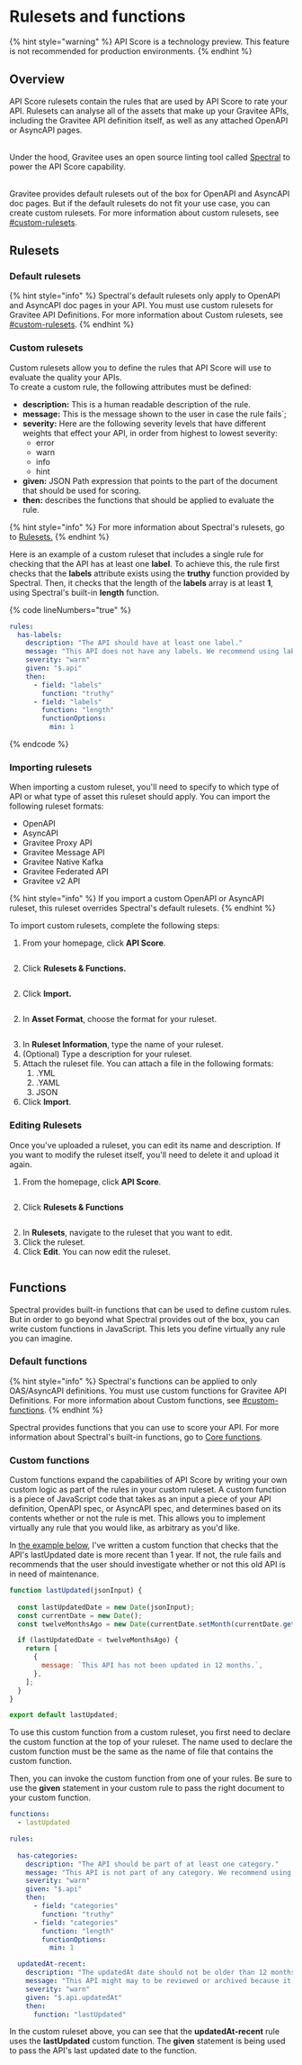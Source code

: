 # Rulesets and functions

{% hint style="warning" %}
API Score is a technology preview. This feature is not recommended for production environments.&#x20;
{% endhint %}

## Overview

API Score rulesets contain the rules that are used by API Score to rate your API. Rulesets can analyse all of the assets that make up your Gravitee APIs, including the Gravitee API definition itself, as well as any attached OpenAPI or AsyncAPI pages.

\
Under the hood, Gravitee uses an open source linting tool called [Spectral](https://github.com/stoplightio/spectral) to power the API Score capability.

\
Gravitee provides default rulesets out of the box for OpenAPI and AsyncAPI doc pages. But if the default rulesets do not fit your use case, you can create custom rulesets. For more information about custom rulesets, see [#custom-rulesets](rulesets-and-functions.md#custom-rulesets "mention").

## Rulesets

### Default rulesets

{% hint style="info" %}
Spectral's default rulesets only apply to OpenAPI and AsyncAPI doc pages in your API. You must use custom rulesets for Gravitee API Definitions. For more information about Custom rulesets, see [#custom-rulesets](rulesets-and-functions.md#custom-rulesets "mention").
{% endhint %}

### Custom rulesets

Custom rulesets allow you to define the rules that API Score will use to evaluate the quality your APIs.\
To create a custom rule, the following attributes must be defined:

* **description:** This is a human readable description of the rule.
* **message:** This is the message shown to the user in case the rule fails\`;&#x20;
* **severity:** Here are the following severity levels that have different weights that effect your API, in order from highest to lowest severity:
  * error
  * warn
  * info
  * hint
* **given:** JSON Path expression that points to the part of the document that should be used for scoring.
* **then:** describes the functions that should be applied to evaluate the rule.&#x20;

{% hint style="info" %}
For more information about Spectral's rulesets, go to [Rulesets.](https://docs.stoplight.io/docs/spectral/e5b9616d6d50c-rulesets)
{% endhint %}

Here is an example of a custom ruleset that includes a single rule for checking that the API has at least one **label**. To achieve this, the rule first checks that the **labels** attribute exists using the **truthy** function provided by Spectral. Then, it checks that the length of the **labels** array is at least **1**, using Spectral's built-in **length** function.&#x20;

{% code lineNumbers="true" %}
```yaml
rules:
  has-labels:
    description: "The API should have at least one label."
    message: "This API does not have any labels. We recommend using labels to better document your APIs."
    severity: "warn"
    given: "$.api"
    then:
      - field: "labels"
        function: "truthy"
      - field: "labels"
        function: "length"
        functionOptions:
          min: 1
```
{% endcode %}

### Importing rulesets

When importing a custom ruleset, you'll need to specify to which type of API or what type of asset this ruleset should apply. You can import the following ruleset formats:&#x20;

* OpenAPI
* AsyncAPI
* Gravitee Proxy API
* Gravitee Message API
* Gravitee Native Kafka
* Gravitee Federated API
* Gravitee v2 API

{% hint style="info" %}
If you import a custom OpenAPI or AsyncAPI ruleset, this ruleset overrides Spectral's default rulesets.
{% endhint %}

To import custom rulesets, complete the following steps:

1. From your homepage, click **API Score**.

<figure><img src="../.gitbook/assets/image (211).png" alt=""><figcaption></figcaption></figure>

2. Click **Rulesets & Functions.**

<figure><img src="../.gitbook/assets/image (212).png" alt=""><figcaption></figcaption></figure>

2. Click **Import.**

<figure><img src="../.gitbook/assets/image (213).png" alt=""><figcaption></figcaption></figure>

2. In **Asset Format**, choose the format for your ruleset.&#x20;

<figure><img src="../.gitbook/assets/image (214).png" alt=""><figcaption></figcaption></figure>

3. In **Ruleset Information**, type the name of your ruleset.
4. (Optional) Type a description for your ruleset.
5. Attach the ruleset file. You can attach a file in the following formats:
   1. .YML
   2. .YAML
   3. JSON
6. Click **Import**.

### Editing Rulesets

Once you've uploaded a ruleset, you can edit its name and description. If you want to modify the ruleset itself, you'll need to delete it and upload it again.&#x20;

1. From the homepage, click **API Score**.&#x20;

<figure><img src="../.gitbook/assets/image (215).png" alt=""><figcaption></figcaption></figure>

2. Click **Rulesets & Functions**

<figure><img src="../.gitbook/assets/image (216).png" alt=""><figcaption></figcaption></figure>

2. In **Rulesets**, navigate to the ruleset that you want to edit.&#x20;
3. Click the ruleset.&#x20;
4. Click **Edit**. You can now edit the ruleset.

<figure><img src="../.gitbook/assets/image (217).png" alt=""><figcaption></figcaption></figure>

## Functions

Spectral provides built-in functions that can be used to define custom rules. But in order to go beyond what Spectral provides out of the box, you can write custom functions in JavaScript. This lets you define virtually any rule you can imagine.

### Default functions

{% hint style="info" %}
Spectral's functions can be applied to only OAS/AsyncAPI definitions. You must use custom functions for Gravitee API Definitions. For more information about Custom functions, see [#custom-functions](rulesets-and-functions.md#custom-functions "mention").
{% endhint %}

Spectral provides functions that you can use to score your API. For more information about Spectral's built-in functions, go to [Core functions](https://docs.stoplight.io/docs/spectral/cb95cf0d26b83-core-functions).

### Custom functions&#x20;

Custom functions expand the capabilities of API Score by writing your own custom logic as part of the rules in your custom ruleset. A custom function is a piece of JavaScript code that takes as an input a piece of your API definition, OpenAPI spec, or AsyncAPI spec, and determines based on its contents whether or not the rule is met. This allows you to implement virtually any rule that you would like, as arbitrary as you'd like.&#x20;

In [the example below](https://graviteeio.slack.com/archives/D07GJ0SF30T/p1740655301357519), I've written a custom function that checks that the API's lastUpdated date is more recent than 1 year. If not, the rule fails and recommends that the user should investigate whether or not this old API is in need of maintenance.

```javascript
function lastUpdated(jsonInput) {
  
  const lastUpdatedDate = new Date(jsonInput);
  const currentDate = new Date();
  const twelveMonthsAgo = new Date(currentDate.setMonth(currentDate.getMonth() - 12));

  if (lastUpdatedDate < twelveMonthsAgo) {
    return [
      {
        message: `This API has not been updated in 12 months.`,
      },
    ];
  }
}

export default lastUpdated;
```

To use this custom function from a custom ruleset, you first need to declare the custom function at the top of your ruleset. The name used to declare the custom function must be the same as the name of file that contains the custom function.

Then, you can invoke the custom function from one of your rules. Be sure to use the **given** statement in your custom rule to pass the right document to your custom function.

```yaml
functions:
  - lastUpdated

rules:
  
  has-categories:
    description: "The API should be part of at least one category."
    message: "This API is not part of any category. We recommend using categories to better organize your APIs."
    severity: "warn"
    given: "$.api"
    then:
      - field: "categories"
        function: "truthy"
      - field: "categories"
        function: "length"
        functionOptions:
          min: 1

  updatedAt-recent:
    description: "The updatedAt date should not be older than 12 months."
    message: "This API might may to be reviewed or archived because it was last updated more than 12 months ago."
    severity: "warn"
    given: "$.api.updatedAt"
    then:
      function: "lastUpdated"
```

In the custom ruleset above, you can see that the **updatedAt-recent** rule uses the **lastUpdated** custom function. The **given** statement is being used to pass the API's last updated date to the function.
